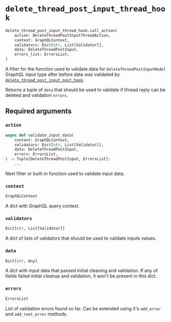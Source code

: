 # `delete_thread_post_input_thread_hook`

```python
delete_thread_post_input_thread_hook.call_action(
    action: DeleteThreadPostInputThreadAction,
    context: GraphQLContext,
    validators: Dict[str, List[Validator]],
    data: DeleteThreadPostInput,
    errors_list: ErrorsList,
)
```

A filter for the function used to validate data for `DeleteThreadPostInputModel` GraphQL input type after before data was validated by [`delete_thread_post_input_post_hook`](./delete-thread-posts-input-post-hook.md).

Returns a tuple of `data` that should be used to validate if thread reply can be deleted and validation `errors`.


## Required arguments

### `action`

```python
async def validate_input_data(
    context: GraphQLContext,
    validators: Dict[str, List[Validator]],
    data: DeleteThreadPostInput,
    errors: ErrorsList,
) -> Tuple[DeleteThreadPostInput, ErrorsList]:
    ...
```

Next filter or built-in function used to validate input data.


### `context`

```python
GraphQLContext
```

A dict with GraphQL query context.


### `validators`

```python
Dict[str, List[Validator]]
```

A dict of lists of validators that should be used to validate inputs values.


### `data`

```python
Dict[str, Any]
```

A dict with input data that passed initial cleaning and validation. If any of fields failed initial cleanup and validation, it won't be present in this dict.


### `errors`

```python
ErrorsList
```

List of validation errors found so far. Can be extended using it's `add_error` and `add_root_error` methods.